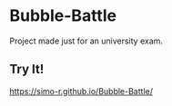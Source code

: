 # Bubble-Battle
Project made just for an university exam.
## Try It!
https://simo-r.github.io/Bubble-Battle/ 
